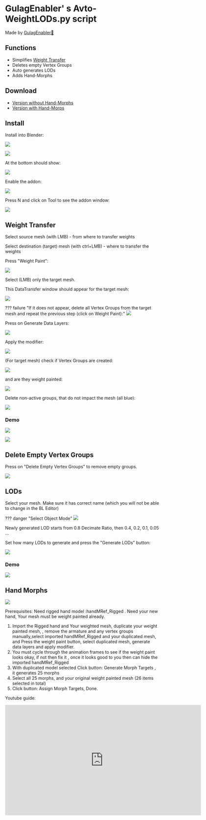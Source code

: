 # GulagEnabler' s Avto-WeightLODs.py script

Made by [GulagEnabler🍉](https://discord.com/channels/411286129317249035/697071240015380500/1216758524055519242)

## Functions

* Simplifies [Weight Transfer](/editor/weight_painting/#weight-transfer)
* Deletes empty Vertex Groups
* Auto generates LODs
* Adds Hand-Morphs


## Download

* [Version without Hand-Morphs](https://drive.google.com/file/d/1T2-PSjuO_eY_Dgpvq9Mxj13xysPa8f3q/view?usp=drive_link)
* [Version with Hand-Morps](https://drive.google.com/file/d/1H9DslcyKdt_Ba6sPaKDm0CdhzUMS0n6_/view?usp=drive_link)


## Install


Install into Blender:

![](/pics/2403202131.jpg)

![](/pics/2403202132.jpg)

At the bottom should show:

![](/pics/2403202134.jpg)

Enable the addon:

![](/pics/2403202136.jpg)

Press N and click on Tool to see the addon window:

![](/pics/2403202137.jpg)


## Weight Transfer

Select source mesh (with LMB) - from where to transfer weights

Select destination (target) mesh (with ctrl+LMB) - where to transfer the weights

Press "Weight Paint":

![](/pics/2403202140.jpg)

Select (LMB) only the target mesh.

This DataTransfer window should appear for the target mesh:

![](/pics/2403202141.jpg)


??? failure "If it does not appear, delete all Vertex Groups from the target mesh and repeat the previous step (click on Weight Paint):"
    ![](/pics/2403202143.jpg)

Press on Generate Data Layers:

![](/pics/2403202144.jpg)

Apply the modifier:

![](/pics/2403202145.jpg)

(For target mesh) check if Vertex Groups are created:

![](/pics/2403202146.jpg)

and are they weight painted:

![](/pics/2403202146b.jpg)

Delete non-active groups, that do not impact the mesh (all blue):

![](/pics/2403202146c.jpg)


### Demo

![](/pics/2403202147.gif)

![](/pics/2403202152.gif)

## Delete Empty Vertex Groups

Press on "Delete Empty Vertex Groups" to remove empty groups.

![](/pics/delete_empty_vertex_groups.gif)


## LODs

Select your mesh. Make sure it has correct name (which you will not be able to change in the BL Editor)

??? danger "Select Object Mode"
    ![](/pics/2405220909.png)

Newly generated LOD starts from 0.8 Decimate Ratio, then 0.4, 0.2, 0.1, 0.05 ...

Set how many LODs to generate and press the "Generate LODs" button:

![](/pics/2403202149.jpg)

### Demo

![](/pics/2403202153.gif)


## Hand Morphs

![](/pics/hand_morphs_script.gif)

Prerequisites: Need rigged hand model :handMRef_Rigged . Need your new hand, Your mesh must be weight painted already.

1. Import the Rigged hand and Your weighted mesh, duplicate your weight painted mesh, , remove the armature and any     vertex groups manually,select imported handMRef_Rigged and your duplicated mesh, and Press the weight paint     button, select duplicated mesh, generate data layers and apply modifier.
2. You must cycle through the animation frames to see if the weight paint looks okay, if not then fix it , once it      looks good to you then can hide the imported handMRef_Rigged
2. With duplicated model selected Click button: Generate Morph Targets , it generates 25 morphs 
4. Select all 25 morphs, and your original weight painted mesh (26 items selected in total)
5. Click button: Assign Morph Targets, Done.

Youtube guide:

<center>
    <iframe width="640" height="360" src="https://www.youtube.com/embed/5pGisUTlgUc" frameborder="0" allowfullscreen></iframe>
</center>
